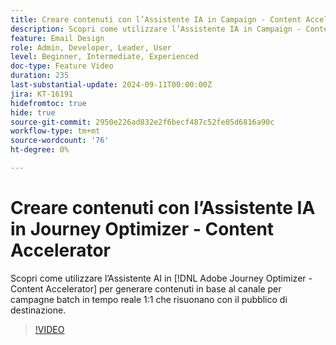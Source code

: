 ```yaml
---
title: Creare contenuti con l’Assistente IA in Campaign - Content Accelerator
description: Scopri come utilizzare l’Assistente IA in Campaign - Content Accelerator per generare contenuti in base al canale per campagne batch in tempo reale 1:1 che risuonano con il pubblico di destinazione.
feature: Email Design
role: Admin, Developer, Leader, User
level: Beginner, Intermediate, Experienced
doc-type: Feature Video
duration: 235
last-substantial-update: 2024-09-11T00:00:00Z
jira: KT-16191
hidefromtoc: true
hide: true
source-git-commit: 2950e226ad832e2f6becf487c52fe05d6816a90c
workflow-type: tm+mt
source-wordcount: '76'
ht-degree: 0%

---
```



# Creare contenuti con l’Assistente IA in Journey Optimizer - Content Accelerator

Scopri come utilizzare l’Assistente AI in [!DNL Adobe Journey Optimizer - Content Accelerator] per generare contenuti in base al canale per campagne batch in tempo reale 1:1 che risuonano con il pubblico di destinazione.

>[!VIDEO](https://video.tv.adobe.com/v/3433552/?learn=on)
